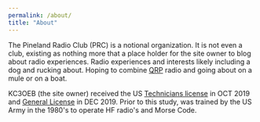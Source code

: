 ```yaml
---
permalink: /about/
title: "About"
---
```


The Pineland Radio Club (PRC) is a notional organization.  It is not even a club, existing as nothing more that a place holder for the site owner to blog about radio experiences.  Radio experiences and interests likely including a dog and rucking about.  Hoping to combine [QRP][2] radio and going about on a mule or on a boat.

KC3OEB (the site owner) received the US [Technicians license][1] in OCT 2019 and [General License][1] in DEC 2019.  Prior to this study, was trained by the US Army in the 1980's to operate HF radio's and Morse Code.

[1]: http://www.arrl.org/ham-radio-licenses
[2]: https://en.wikipedia.org/wiki/QRP_operation